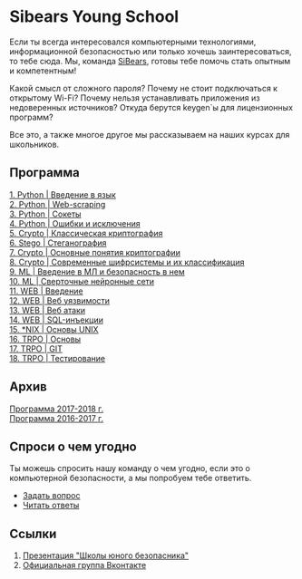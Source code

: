 # Sibears Young School

Если ты всегда интересовался компьютерными технологиями, информационной безопасностью или только хочешь заинтересоваться, то тебе сюда.
Мы, команда [SiBears]((https://vk.com/sibears_tomsk)), готовы тебе помочь стать опытным и компетентным!

Какой смысл от сложного пароля? Почему не стоит подключаться к открытому Wi-Fi? Почему нельзя устанавливать приложения из недоверенных источников? Откуда берутся keygen\`ы для лицензионных программ? 

Все это, а также многое другое мы рассказываем на наших курсах для школьников.

## Программа
[1. Python | Введение в язык](programming/l1.md)<br>
[2. Python | Web-scraping](programming/l2.md)<br>
[3. Python | Сокеты](programming/l3.md)<br>
[4. Python | Ошибки и исключения](programming/l4.md)<br>
[5. Crypto | Классическая криптография](cryptography/l1.md)<br> 
[6. Stego  | Стеганография](steganography/l1.md)<br>
[7. Crypto | Основные понятия криптографии](cryptography/l2.md)<br>
[8. Crypto | Современные шифрсистемы и их классификация](cryptography/l3.md)<br>
[9. ML | Введение в МЛ и безопасность в нем](ml/l1.md)<br>
[10. ML | Сверточные нейронные сети](ml/l2.md)<br>
[11. WEB | Введение](web/l1.md)<br>
[12. WEB | Веб уязвимости](web/l2.md)<br>
[13. WEB | Веб атаки](web/l3.md)<br>
[14. WEB | SQL-инъекции](web/l4.md)<br>
[15. *NIX | Основы UNIX](unix/l1.md)<br>
[16. TRPO | Основы](trpo/l1.md)<br>
[17. TRPO | GIT](trpo/l2.md)<br>
[18. TRPO | Тестирование](trpo/l3.md)<br>


## Архив
[Программа 2017-2018 г.](https://github.com/sibears/school/tree/master/2017)  
[Программа 2016-2017 г.](https://github.com/sibears/school/tree/master/2016)

## Спроси о чем угодно
Ты можешь спросить нашу команду о чем угодно, если это о компьютерной безопасности, а мы попробуем тебе ответить.
* [Задать вопрос](https://github.com/sibears/school/issues)
* [Читать ответы](https://github.com/sibears/school/issues?q=is%3Aissue+is%3Aclosed+sort%3Aupdated-desc)


## Ссылки
1. [Презентация "Школы юного безопасника"](schoolctf.pdf)
2. [Официальная группа Вконтакте](https://vk.com/sibears_school)
